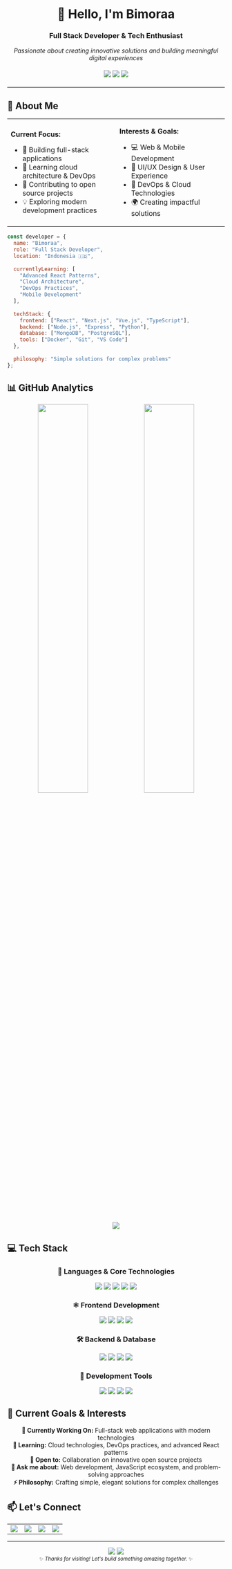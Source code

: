 <div align="center">
  <h1>👋 Hello, I'm Bimoraa</h1>
  <h3>Full Stack Developer & Tech Enthusiast</h3>
  
  <p>
    <em>Passionate about creating innovative solutions and building meaningful digital experiences</em>
  </p>
  
  <div style="margin: 20px 0;">
    <img src="https://img.shields.io/badge/Focus-Full_Stack_Development-4A90E2?style=flat-square&labelColor=2C3E50" />
    <img src="https://img.shields.io/badge/Status-Available_for_Projects-27AE60?style=flat-square&labelColor=2C3E50" />
    <img src="https://img.shields.io/badge/Location-Indonesia-95A5A6?style=flat-square&labelColor=2C3E50" />
  </div>
</div>

---

## 🚀 About Me

<table>
<tr>
<td width="50%">

**Current Focus:**
- 🔭 Building full-stack applications
- 🌱 Learning cloud architecture & DevOps
- 👯 Contributing to open source projects
- 💡 Exploring modern development practices

</td>
<td width="50%">

**Interests & Goals:**
- 💻 Web & Mobile Development
- 🎨 UI/UX Design & User Experience
- 🔧 DevOps & Cloud Technologies
- 🌍 Creating impactful solutions

</td>
</tr>
</table>

```javascript
const developer = {
  name: "Bimoraa",
  role: "Full Stack Developer",
  location: "Indonesia 🇮🇩",
  
  currentlyLearning: [
    "Advanced React Patterns",
    "Cloud Architecture", 
    "DevOps Practices",
    "Mobile Development"
  ],
  
  techStack: {
    frontend: ["React", "Next.js", "Vue.js", "TypeScript"],
    backend: ["Node.js", "Express", "Python"],
    database: ["MongoDB", "PostgreSQL"],
    tools: ["Docker", "Git", "VS Code"]
  },
  
  philosophy: "Simple solutions for complex problems"
};
```

## 📊 GitHub Analytics

<div align="center">
  <img width="48%" src="https://github-readme-stats.vercel.app/api?username=bimoraa&show_icons=true&count_private=true&hide_border=true&title_color=4A90E2&icon_color=27AE60&text_color=2C3E50&bg_color=F8F9FA&border_radius=8&theme=default" />
  <img width="48%" src="https://github-readme-stats.vercel.app/api/top-langs/?username=bimoraa&layout=compact&hide_border=true&title_color=4A90E2&text_color=2C3E50&bg_color=F8F9FA&border_radius=8&theme=default" />
</div>

<div align="center" style="margin-top: 20px;">
  <img src="https://github-readme-streak-stats.herokuapp.com?user=bimoraa&theme=default&hide_border=true&border_radius=8&background=F8F9FA&stroke=4A90E2&ring=27AE60&fire=E67E22&currStreakNum=2C3E50&sideNums=2C3E50&currStreakLabel=4A90E2&sideLabels=4A90E2&dates=7F8C8D" />
</div>

## 💻 Tech Stack

<div align="center">

### 🔧 Languages & Core Technologies
<p>
  <img src="https://img.shields.io/badge/JavaScript-F7DF1E?style=flat-square&logo=javascript&logoColor=black" />
  <img src="https://img.shields.io/badge/TypeScript-3178C6?style=flat-square&logo=typescript&logoColor=white" />
  <img src="https://img.shields.io/badge/Python-3776AB?style=flat-square&logo=python&logoColor=white" />
  <img src="https://img.shields.io/badge/HTML5-E34F26?style=flat-square&logo=html5&logoColor=white" />
  <img src="https://img.shields.io/badge/CSS3-1572B6?style=flat-square&logo=css3&logoColor=white" />
</p>

### ⚛️ Frontend Development
<p>
  <img src="https://img.shields.io/badge/React-20232A?style=flat-square&logo=react&logoColor=61DAFB" />
  <img src="https://img.shields.io/badge/Next.js-000000?style=flat-square&logo=nextdotjs&logoColor=white" />
  <img src="https://img.shields.io/badge/Vue.js-35495E?style=flat-square&logo=vuedotjs&logoColor=4FC08D" />
  <img src="https://img.shields.io/badge/TailwindCSS-38B2AC?style=flat-square&logo=tailwind-css&logoColor=white" />
</p>

### 🛠️ Backend & Database
<p>
  <img src="https://img.shields.io/badge/Node.js-43853D?style=flat-square&logo=nodedotjs&logoColor=white" />
  <img src="https://img.shields.io/badge/Express.js-404D59?style=flat-square&logo=express&logoColor=white" />
  <img src="https://img.shields.io/badge/MongoDB-4EA94B?style=flat-square&logo=mongodb&logoColor=white" />
  <img src="https://img.shields.io/badge/PostgreSQL-316192?style=flat-square&logo=postgresql&logoColor=white" />
</p>

### 🔨 Development Tools
<p>
  <img src="https://img.shields.io/badge/Git-F05032?style=flat-square&logo=git&logoColor=white" />
  <img src="https://img.shields.io/badge/Docker-2CA5E0?style=flat-square&logo=docker&logoColor=white" />
  <img src="https://img.shields.io/badge/VS_Code-0078D4?style=flat-square&logo=visual%20studio%20code&logoColor=white" />
  <img src="https://img.shields.io/badge/Figma-F24E1E?style=flat-square&logo=figma&logoColor=white" />
</p>

</div>

## 🎯 Current Goals & Interests

<div align="center">
  
**🔭 Currently Working On:** Full-stack web applications with modern technologies  
**🌱 Learning:** Cloud technologies, DevOps practices, and advanced React patterns  
**👯 Open to:** Collaboration on innovative open source projects  
**💬 Ask me about:** Web development, JavaScript ecosystem, and problem-solving approaches  
**⚡ Philosophy:** Crafting simple, elegant solutions for complex challenges

</div>

## 📫 Let's Connect

<div align="center">
  
<table>
<tr>
<td align="center">
  <a href="mailto:your-email@gmail.com">
    <img src="https://img.shields.io/badge/Email-4A90E2?style=flat-square&logo=gmail&logoColor=white" />
  </a>
</td>
<td align="center">
  <a href="https://linkedin.com/in/your-profile">
    <img src="https://img.shields.io/badge/LinkedIn-0077B5?style=flat-square&logo=linkedin&logoColor=white" />
  </a>
</td>
<td align="center">
  <a href="https://discord.com/users/your-discord-id">
    <img src="https://img.shields.io/badge/Discord-5865F2?style=flat-square&logo=discord&logoColor=white" />
  </a>
</td>
<td align="center">
  <a href="https://instagram.com/your-instagram">
    <img src="https://img.shields.io/badge/Instagram-E4405F?style=flat-square&logo=instagram&logoColor=white" />
  </a>
</td>
</tr>
</table>

</div>

---

<div align="center">
  <img src="https://komarev.com/ghpvc/?username=bimoraa&style=flat-square&color=4A90E2&label=Profile+Views" />
  <img src="https://img.shields.io/github/followers/bimoraa?style=flat-square&color=27AE60&label=Followers" />
</div>

<div align="center">
  <sub>✨ <em>Thanks for visiting! Let's build something amazing together.</em> ✨</sub>
</div>